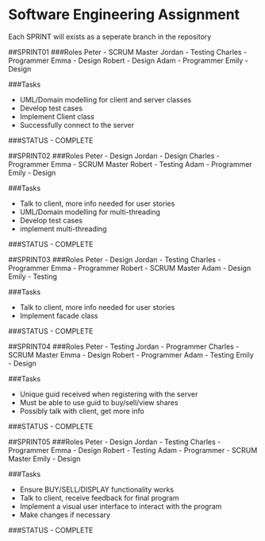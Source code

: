 # Software Engineering Assignment
Each SPRINT will exists as a seperate branch in the repository

##SPRINT01
###Roles
Peter - SCRUM Master
Jordan - Testing
Charles - Programmer
Emma - Design
Robert - Design
Adam - Programmer
Emily - Design

###Tasks
- UML/Domain modelling for client and server classes
- Develop test cases
- Implement Client class
- Successfully connect to the server

###STATUS - COMPLETE

##SPRINT02
###Roles
Peter - Design
Jordan - Design
Charles - Programmer
Emma - SCRUM Master
Robert - Testing
Adam - Programmer
Emily - Design

###Tasks
- Talk to client, more info needed for user stories
- UML/Domain modelling for multi-threading
- Develop test cases
- implement multi-threading

###STATUS - COMPLETE

##SPRINT03
###Roles
Peter - Design
Jordan - Testing
Charles - Programmer
Emma - Programmer
Robert - SCRUM Master
Adam - Design
Emily - Testing

###Tasks
- Talk to client, more info needed for user stories 
- Implement facade class

###STATUS - COMPLETE

##SPRINT04
###Roles
Peter - Testing
Jordan - Programmer
Charles - SCRUM Master
Emma - Design
Robert - Programmer
Adam - Testing
Emily - Design

###Tasks
- Unique guid received when registering with the server
- Must be able to use guid to buy/sell/view shares
- Possibly talk with client, get more info

###STATUS - COMPLETE

##SPRINT05
###Roles
Peter - Design
Jordan - Testing
Charles - Programmer
Emma - Design
Robert - Testing
Adam - Programmer - SCRUM Master
Emily - Design

###Tasks
- Ensure BUY/SELL/DISPLAY functionality works
- Talk to client, receive feedback for final program
- Implement a visual user interface to interact with the program
- Make changes if necessary

###STATUS - COMPLETE


